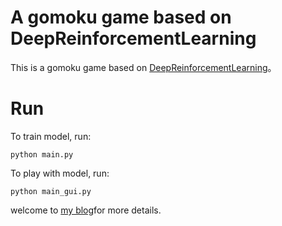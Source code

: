 # A gomoku game based on DeepReinforcementLearning
This is a gomoku game based on [DeepReinforcementLearning](http://link.zhihu.com/?target=https%3A//github.com/AppliedDataSciencePartners/DeepReinforcementLearning)。

# Run
To train model, run:

    python main.py

To play with model, run:

    python main_gui.py

welcome to [my blog](www.balthasar.cn)for more details.